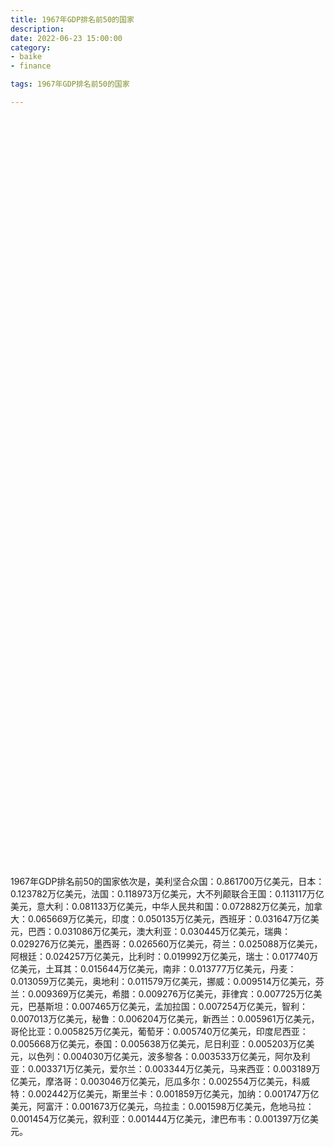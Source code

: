 ```yaml
---
title: 1967年GDP排名前50的国家
description:
date: 2022-06-23 15:00:00
category:
- baike
- finance

tags: 1967年GDP排名前50的国家

---
```


<!-- 引入刚刚下载的 ECharts 文件 -->
<script src="/assets/js/charts/echarts.min.js"></script>

<!-- 为 ECharts 准备一个定义了宽高的 DOM -->
<div id="myChart" style="width: 100%;height:1200px;"></div>

<div>
<p class="paragraph">1967年GDP排名前50的国家依次是，美利坚合众国：0.861700万亿美元，日本：0.123782万亿美元，法国：0.118973万亿美元，大不列颠联合王国：0.113117万亿美元，意大利：0.081133万亿美元，中华人民共和国：0.072882万亿美元，加拿大：0.065669万亿美元，印度：0.050135万亿美元，西班牙：0.031647万亿美元，巴西：0.031086万亿美元，澳大利亚：0.030445万亿美元，瑞典：0.029276万亿美元，墨西哥：0.026560万亿美元，荷兰：0.025088万亿美元，阿根廷：0.024257万亿美元，比利时：0.019992万亿美元，瑞士：0.017740万亿美元，土耳其：0.015644万亿美元，南非：0.013777万亿美元，丹麦：0.013059万亿美元，奥地利：0.011579万亿美元，挪威：0.009514万亿美元，芬兰：0.009369万亿美元，希腊：0.009276万亿美元，菲律宾：0.007725万亿美元，巴基斯坦：0.007465万亿美元，孟加拉国：0.007254万亿美元，智利：0.007013万亿美元，秘鲁：0.006204万亿美元，新西兰：0.005961万亿美元，哥伦比亚：0.005825万亿美元，葡萄牙：0.005740万亿美元，印度尼西亚：0.005668万亿美元，泰国：0.005638万亿美元，尼日利亚：0.005203万亿美元，以色列：0.004030万亿美元，波多黎各：0.003533万亿美元，阿尔及利亚：0.003371万亿美元，爱尔兰：0.003344万亿美元，马来西亚：0.003189万亿美元，摩洛哥：0.003046万亿美元，厄瓜多尔：0.002554万亿美元，科威特：0.002442万亿美元，斯里兰卡：0.001859万亿美元，加纳：0.001747万亿美元，阿富汗：0.001673万亿美元，乌拉圭：0.001598万亿美元，危地马拉：0.001454万亿美元，叙利亚：0.001444万亿美元，津巴布韦：0.001397万亿美元。</p>
</div>

<script>
    var chartDom = document.getElementById('myChart');
    var myChart = echarts.init(chartDom);
    var option;

    option = {
        title: {
            text: ''
        },
        tooltip: {
            trigger: 'axis',
            axisPointer: {
                type: 'shadow'
            }
        },
        legend: {},
        grid: {
            left: '0%',
            right: '0%',
            bottom: '3%',
            containLabel: true
        },
        xAxis: {
            type: 'value',
            boundaryGap: [0, 0.01]
        },
        yAxis: {
            type: 'category',
            data: ["津巴布韦", "叙利亚", "危地马拉", "乌拉圭", "阿富汗", "加纳", "斯里兰卡", "科威特", "厄瓜多尔", "摩洛哥", "马来西亚", "爱尔兰", "阿尔及利亚", "波多黎各", "以色列", "尼日利亚", "泰国", "印度尼西亚", "葡萄牙", "哥伦比亚", "新西兰", "秘鲁", "智利", "孟加拉国", "巴基斯坦", "菲律宾", "希腊", "芬兰", "挪威", "奥地利", "丹麦", "南非", "土耳其", "瑞士", "比利时", "阿根廷", "荷兰", "墨西哥", "瑞典", "澳大利亚", "巴西", "西班牙", "印度", "加拿大", "中华人民共和国", "意大利", "大不列颠联合王国", "法国", "日本", "美利坚合众国"]
        },
        series: [
            {
                itemStyle: {
                    color: "#00868B"
                },
                name: '（单位：万亿美元）',
                type: 'bar',
                data: [0.001397, 0.001444, 0.001454, 0.001598, 0.001673, 0.001747, 0.001859, 0.002442, 0.002554, 0.003046, 0.003189, 0.003344, 0.003371, 0.003533, 0.004030, 0.005203, 0.005638, 0.005668, 0.005740, 0.005825, 0.005961, 0.006204, 0.007013, 0.007254, 0.007465, 0.007725, 0.009276, 0.009369, 0.009514, 0.011579, 0.013059, 0.013777, 0.015644, 0.017740, 0.019992, 0.024257, 0.025088, 0.026560, 0.029276, 0.030445, 0.031086, 0.031647, 0.050135, 0.065669, 0.072882, 0.081133, 0.113117, 0.118973, 0.123782, 0.861700]
            }
        ]
    };

    option && myChart.setOption(option);

</script>
